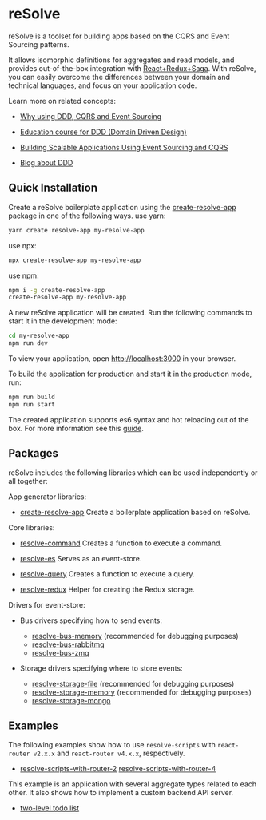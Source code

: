 # **reSolve**

reSolve is a toolset for building apps based on the CQRS and Event Sourcing patterns.

It allows isomorphic definitions for aggregates and read models, and provides out-of-the-box integration with [React+Redux+Saga](https://github.com/xkawi/react-universal-saga). With reSolve, you can easily overcome the differences between your domain and technical languages, and focus on your application code.

Learn more on related concepts:

* [Why using DDD, CQRS and Event Sourcing](https://github.com/cer/event-sourcing-examples/wiki/WhyEventSourcing)

* [Education course for DDD (Domain Driven Design)](http://cqrs.nu/)

* [Building Scalable Applications Using Event Sourcing and CQRS](https://medium.com/technology-learning/event-sourcing-and-cqrs-a-look-at-kafka-e0c1b90d17d8)

* [Blog about DDD](http://danielwhittaker.me/category/ddd/)

## **Quick Installation**
Create a reSolve boilerplate application using the [create-resolve-app](https://github.com/reimagined/resolve/tree/master/packages/create-resolve-app) package in one of the following ways.
use yarn:
```bash
yarn create resolve-app my-resolve-app
```
use npx:
```bash
npx create-resolve-app my-resolve-app
```
use npm:
```bash
npm i -g create-resolve-app
create-resolve-app my-resolve-app
```
A new reSolve application will be created. Run the following commands to start it in the development mode:
```bash
cd my-resolve-app
npm run dev
```
To view your application, open [http://localhost:3000](http://localhost:3000/) in your browser.

To build the application for production and start it in the production mode, run:

```bash
npm run build
npm run start
```

The created application supports es6 syntax and hot reloading out of the box. For more information see this [guide](https://github.com/reimagined/resolve/tree/master/packages/create-resolve-app).

## **Packages**

reSolve includes the following libraries which can be used independently or all together:

App generator libraries:
* [create-resolve-app](https://github.com/reimagined/resolve/tree/master/packages/create-resolve-app)
Create a boilerplate application based on reSolve.

Core libraries:
* [resolve-command](https://github.com/reimagined/resolve/tree/master/packages/resolve-command)
Creates a function to execute a command.

* [resolve-es](https://github.com/reimagined/resolve/tree/master/packages/resolve-es)
Serves as an event-store.

* [resolve-query](https://github.com/reimagined/resolve/tree/master/packages/resolve-query)
Creates a function to execute a query.

* [resolve-redux](https://github.com/reimagined/resolve/tree/master/packages/resolve-redux)
Helper for creating the Redux storage.


Drivers for event-store:
* Bus drivers specifying how to send events:
    * [resolve-bus-memory](https://github.com/reimagined/resolve/tree/master/packages/bus-drivers/resolve-bus-memory) (recommended for debugging purposes)
    * [resolve-bus-rabbitmq](https://github.com/reimagined/resolve/tree/master/packages/bus-drivers/resolve-bus-rabbitmq)
    * [resolve-bus-zmq](https://github.com/reimagined/resolve/tree/master/packages/bus-drivers/resolve-bus-zmq)


* Storage drivers specifying where to store events:
    * [resolve-storage-file](https://github.com/reimagined/resolve/tree/master/packages/storage-drivers/resolve-storage-file) (recommended for debugging purposes)
    * [resolve-storage-memory](https://github.com/reimagined/resolve/tree/master/packages/storage-drivers/resolve-storage-memory) (recommended for debugging purposes)
    * [resolve-storage-mongo](https://github.com/reimagined/resolve/tree/master/packages/storage-drivers/resolve-storage-mongo)


## **Examples**

The following examples show how to use `resolve-scripts` with `react-router v2.x.x`  and `react-router v4.x.x`, respectively.

* [resolve-scripts-with-router-2](https://github.com/reimagined/resolve/tree/master/examples/resolve-scripts-with-router-2)
[resolve-scripts-with-router-4](https://github.com/reimagined/resolve/tree/master/examples/resolve-scripts-with-router-4)

This example is an application with several aggregate types related to each other. It also shows how to implement a custom backend API server.

* [two-level todo list](https://github.com/reimagined/resolve/tree/master/examples/todo)

